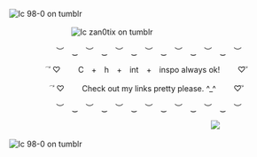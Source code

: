 ![Ic 98-0 on tumblr](https://i.postimg.cc/B6pMD64L/Untitled501-20240618221119.png)

　　　　　　　　![Ic zan0tix on tumblr](https://i.postimg.cc/sxrvhtpv/ezgif-1-db6bc3e100.gif)

<p align="center"> ︶　‿　︶　‿　︶　‿　︶　‿　︶　‿　︶　‿　︶　　 </p>

<p align="center">	⃕ ♡  　　C　+　h　+　int　+　inspo always ok!  　　♡	⃕ 		 </p>

<p align="center">	⃕ ♡  　　Check out my links pretty please. ^_^  　　♡	⃕ 		 </p>

<p align="center"> ︶　‿　︶　‿　︶　‿　︶　‿　︶　‿　︶　‿　︶　　 </p>

　　　　　　　　　　　　　　　　　　　　　　　　　　![](https://komarev.com/ghpvc/?username=ultjake&color=1f9400)

![Ic 98-0 on tumblr](https://i.postimg.cc/wMBFkpjW/Untitled501-20240618221136.png)
